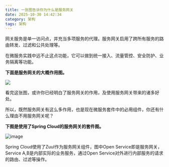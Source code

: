 ```yaml
---
title: 一张图告诉你为什么是服务网关
date: 2025-10-30 14:42:34
category: 架构
tags: 架构
---
```


网关服务是单一访问点，并充当多项服务的代理。服务网关启用了跨所有服务的路由转发、过滤和公共处理等。

在微服务实践中远不止这点功能，它可以做到统一接入、流量管控、安全防护、业务隔离等功能。

**下面是服务网关的大概作用图。**

![](http://img.javastack.cn/17-12-21/11334157.jpg)

看完这张图，或许你已经明白了服务网关的作用，及使用服务网关带来的诸多好处。

所以，既然服务网关有这么多作用，也是现在微服务套件中的必用组件，你还有什么理由不用服务网关呢？

**下图是使用了Spring Cloud的服务网关的套件图。**

![image](http://img.javastack.cn/18-1-13/34465023.jpg)

Spring Cloud使用了Zuul作为服务网关组件，图中Open Service即是服务网关，Service A,B是内部实际的业务服务，通过Open Service对外进行内部服务的请求的路由、过滤等操作。

